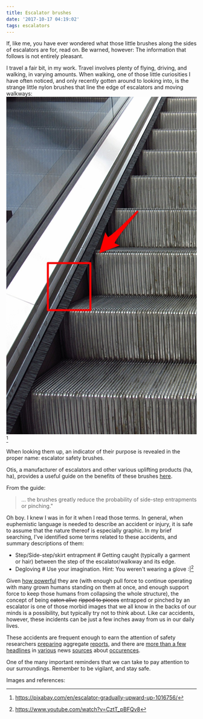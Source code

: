 ```yaml
---
title: Escalator brushes
date: '2017-10-17 04:19:02'
tags: escalators
---
```


If, like me, you have ever wondered what those little brushes along the sides of escalators are for, read on. Be warned, however: The information that follows is not entirely pleasant.

I travel a fair bit, in my work. Travel involves plenty of flying, driving, and walking, in varying amounts. When walking, one of those little curiosities I have often noticed, and only recently gotten around to looking into, is the strange little nylon brushes that line the edge of escalators and moving walkways:
![escalator-1016756_1920---Copy](/assets/images/escalator-1016756_1920---Copy.jpg)[^1]

[^1]: https://pixabay.com/en/escalator-gradually-upward-up-1016756/

When looking them up, an indicator of their purpose is revealed in the proper name: escalator safety brushes.

Otis, a manufacturer of escalators and other various uplifting products (ha, ha), provides a useful guide on the benefits of these brushes [here](http://www.otis.com/site/us/OT_DL_Documents/OT_DL_DownloadCenter/Product%20Information%20-%20Otis%20NCE%20Escalator/Safetybrushes.pdf).

From the guide:

> ... the brushes greatly reduce the probability of side-step entrapments or pinching."

Oh boy. I knew I was in for it when I read those terms. In general, when euphemistic language is needed to describe an accident or injury, it is safe to assume that the nature thereof is especially graphic. In my brief searching, I've identified some terms related to these accidents, and summary descriptions of them:

* Step/Side-step/skirt entrapment # Getting caught (typically a garment or hair) between the step of the escalator/walkway and its edge.
* Degloving # Use your imagination. Hint: You weren't wearing a glove :\|[^2]

[^2]: https://www.youtube.com/watch?v=CztT_pBFQv8

Given [how powerful](https://science.howstuffworks.com/transport/engines-equipment/escalator1.htm) they are (with enough pull force to continue operating with many grown humans standing on them at once, and enough support force to keep those humans from collapsing the whole structure), the concept of being ~~eaten alive~~ ~~ripped to pieces~~ entrapped or pinched by an escalator is one of those morbid images that we all know in the backs of our minds is a possibility, but typically try not to think about. Like car accidents, however, these incidents can be just a few inches away from us in our daily lives.

These accidents are frequent enough to earn the attention of safety researchers [preparing](https://www.researchgate.net/publication/296435358_Escalator_side-of-step_entrapment) aggregate [reports](https://www.aci-na.org/static/entransit/Airport%20Escalator%20Safety%20Paper%20(ESIS).pdf), and there are [more than a few](https://www.elevatoraccident.net/category/accidents/escalators/step-entrapment/) [headlines](https://www.elevatoraccident.net/category/accidents/escalators/skirt-entrapment/) in [various](http://www.safetyresearch.net/blog/articles/escalator-injuries-and-deaths-and-role-design) news [sources](https://www.ncbi.nlm.nih.gov/pmc/articles/PMC3628462/) about [occurences](https://www.cbsnews.com/news/danger-on-the-escalator/).

One of the many important reminders that we can take to pay attention to our surroundings. Remember to be vigilant, and stay safe.

Images and references:
